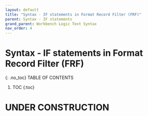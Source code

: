 ```yaml
---
layout: default
title: "Syntax - IF statements in Format Record Filter (FRF)"
parent: Syntax - IF statements
grand_parent: Workbench Logic Text Syntax
nav_order: 4
---
```

# Syntax - IF statements in Format Record Filter (FRF)
{: .no_toc}
TABLE OF CONTENTS 
1. TOC
{:toc}  
 
# UNDER CONSTRUCTION


